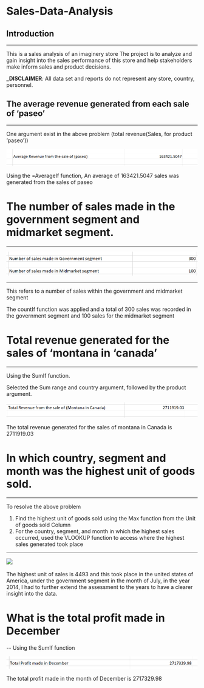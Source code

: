 # Sales-Data-Analysis
## Introduction
---
This is a sales analysis of an imaginery store
The project is to analyze and gain insight into the sales performance of this store and help stakeholders make inform sales and product decisions.

**_DISCLAIMER**_:_ All data set and reports do not represent any store, country, personnel.

## The average revenue generated from each sale of ‘paseo’
---

One argument exist in the above problem
(total revenue(Sales, for product ‘paseo’))

![](AverageRevenue_paseo.png)


Using the =AverageIf function,
An average of 163421.5047 sales was generated from the sales of paseo



# The number of sales made in the government segment and midmarket segment.
----

![](Number_salesector.png)

---

This refers to a number of sales within the government and midmarket segment

The countIf function was applied and a total of 300 sales was recorded in the government segment and 100 sales for the midmarket segment


# Total revenue generated for the sales of ‘montana in ‘canada’
-----

Using the SumIf function.

Selected the Sum range and country argument, followed by the product argument.

![](Salesofmontana.png)

The total revenue generated for the sales of montana in Canada is 2711919.03


# In which country, segment and month was the highest unit of goods sold.
---

To resolve the above problem
1.	Find the highest unit of goods sold using the Max function from the Unit of goods sold Column
2.	For the country, segment, and month in which the highest sales occurred, used the VLOOKUP function to access where the highest sales generated took place
-----
![](Highestsales_country.png)

The highest unit of sales is 4493 and this took place in the united states of America, under the government segment in the month of July, in the year 2014, I had to further extend the assessment to the years to have a clearer insight into the data.


# What is the total profit made in December 
--
Using the SumIf function 

![](Profit_december.png)

The total profit made in the month of December is 2717329.98
